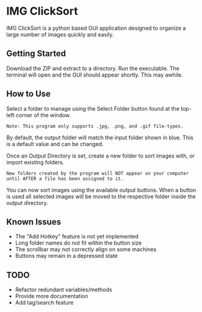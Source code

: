 # IMG ClickSort
IMG ClickSort is a python based GUI application designed to organize a
large number of images quickly and easily.

## Getting Started
Download the ZIP and extract to a directory. Run the executable.
The terminal will open and the GUI should appear shortly. This may awhile.

## How to Use
Select a folder to manage using the Select Folder button found
at the top-left corner of the window.
```
Note: This program only supports .jpg, .png, and .gif file-types.
```
By default, the output folder will match the input folder shown
in blue. This is a default value and can be changed.

Once an Output Directory is set, create a new folder to sort
images with, or import existing folders.

```
New folders created by the program will NOT appear on your computer
until AFTER a file has been assigned to it. 
```

You can now sort images using the available output buttons. When a button
is used all selected images will be moved to the respective folder
inside the output directory.

## Known Issues
* The "Add Hotkey" feature is not yet implemented
* Long folder names do not fit within the button size
* The scrollbar may not correctly align on some machines
* Buttons may remain in a depressed state

## TODO
* Refactor redundant variables/methods
* Provide more documentation
* Add tag/search feature


